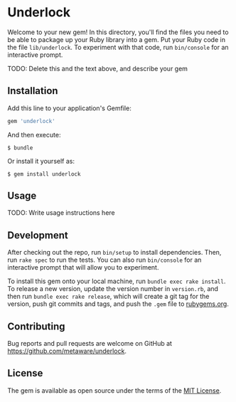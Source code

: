 # Underlock

Welcome to your new gem! In this directory, you'll find the files you need to be able to package up your Ruby library into a gem. Put your Ruby code in the file `lib/underlock`. To experiment with that code, run `bin/console` for an interactive prompt.

TODO: Delete this and the text above, and describe your gem

## Installation

Add this line to your application's Gemfile:

```ruby
gem 'underlock'
```

And then execute:

    $ bundle

Or install it yourself as:

    $ gem install underlock

## Usage

TODO: Write usage instructions here

## Development

After checking out the repo, run `bin/setup` to install dependencies. Then, run `rake spec` to run the tests. You can also run `bin/console` for an interactive prompt that will allow you to experiment.

To install this gem onto your local machine, run `bundle exec rake install`. To release a new version, update the version number in `version.rb`, and then run `bundle exec rake release`, which will create a git tag for the version, push git commits and tags, and push the `.gem` file to [rubygems.org](https://rubygems.org).

## Contributing

Bug reports and pull requests are welcome on GitHub at https://github.com/metaware/underlock.


## License

The gem is available as open source under the terms of the [MIT License](http://opensource.org/licenses/MIT).

